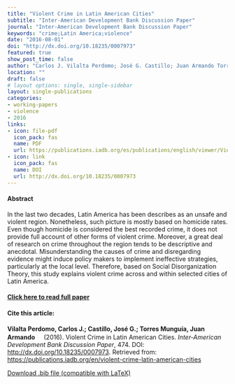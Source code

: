 ```yaml
---
title: "Violent Crime in Latin American Cities"
subtitle: "Inter-American Development Bank Discussion Paper" 
journal: "Inter-American Development Bank Discussion Paper" 
keywords: "crime;Latin America;violence" 
date: "2016-08-01"
doi: "http://dx.doi.org/10.18235/0007973" 
featured: true
show_post_time: false
author: "Carlos J. Vilalta Perdomo; José G. Castillo; Juan Armando Torres Munguía" 
location: ""
draft: false
# layout options: single, single-sidebar
layout: single-publications 
categories:
- working-papers
- violence
- 2016
links:
- icon: file-pdf
  icon_pack: fas
  name: PDF
  url: https://publications.iadb.org/es/publications/english/viewer/Violent-Crime-in-Latin-American-Cities.pdf
- icon: link
  icon_pack: fas
  name: DOI
  url: http://dx.doi.org/10.18235/0007973
---
```




<h4> Abstract </h4>
<p> In the last two decades, Latin America has been describes as an unsafe and violent region. Nonetheless, such picture is mostly based on homicide rates. Even though homicide is considered the best recorded crime, it does not provide full account of other forms of violent crime. Moreover, a great deal of research on crime throughout the region tends to be descriptive and anecdotal. Misunderstanding the causes of crime and disregarding evidence might induce policy makers to implement ineffective strategies, particularly at the local level. Therefore, based on Social Disorganization Theory, this study explains violent crime across and within selected cities of Latin America. </p>

<h4> <a href="https://publications.iadb.org/en/violent-crime-latin-american-cities" target="_blank"> Click here to read full paper </a></h4>

<h4>Cite this article: </h4>
<p><b>Vilalta Perdomo, Carlos J.; Castillo, José G.; Torres Munguía, Juan Armando<a href="https://orcid.org/0000-0003-3432-6941" target="_blank"><img src="https://info.orcid.org/wp-content/uploads/2019/11/orcid_16x16.png" height="16" width="16" ></a></b> (2016). Violent Crime in Latin American Cities. <i>Inter-American Development Bank Discussion Paper</i>, 474. DOI: <a href="https://publications.iadb.org/en/violent-crime-latin-american-cities" target="_blank">http://dx.doi.org/10.18235/0007973</a>. Retrieved from: <a href="https://publications.iadb.org/en/violent-crime-latin-american-cities" target="_blank">https://publications.iadb.org/en/violent-crime-latin-american-cities</a></p>

<a href="cite.bib" download="cite.bib" class="button"> Download .bib file (compatible with LaTeX) </a>
